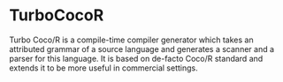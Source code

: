 # TurboCocoR
Turbo Coco/R is a compile-time compiler generator which takes an attributed grammar of a source language and generates a scanner and a parser for this language. It is based on de-facto Coco/R standard and extends it to be more useful in commercial settings.

